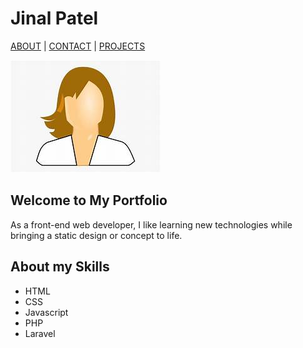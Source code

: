 # Jinal Patel 

[ABOUT](./index.md)  |  [CONTACT](./contact.md)  |  [PROJECTS](./projects.md)

![Jinal Patel](/images/me.jpeg)

## Welcome to My Portfolio

As a front-end web developer, I like learning new technologies while bringing a static design or concept to life.

## About my Skills

- HTML
- CSS
- Javascript
- PHP
- Laravel